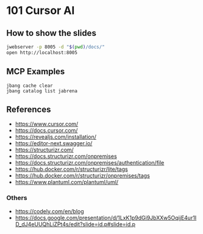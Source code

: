 # 101 Cursor AI

## How to show the slides

```bash
jwebserver -p 8005 -d "$(pwd)/docs/"
open http://localhost:8005
```


## MCP Examples

```
jbang cache clear
jbang catalog list jabrena
```

## References

- https://www.cursor.com/
- https://docs.cursor.com/
- https://revealjs.com/installation/
- https://editor-next.swagger.io/
- https://structurizr.com/
- https://docs.structurizr.com/onpremises
- https://docs.structurizr.com/onpremises/authentication/file
- https://hub.docker.com/r/structurizr/lite/tags
- https://hub.docker.com/r/structurizr/onpremises/tags
- https://www.plantuml.com/plantuml/uml/

### Others

- https://codely.com/en/blog
- https://docs.google.com/presentation/d/1LxK1p9dGi9JbXXw5OqijE4ur1ID_dJ4eUUQhLiZPt4s/edit?slide=id.p#slide=id.p
